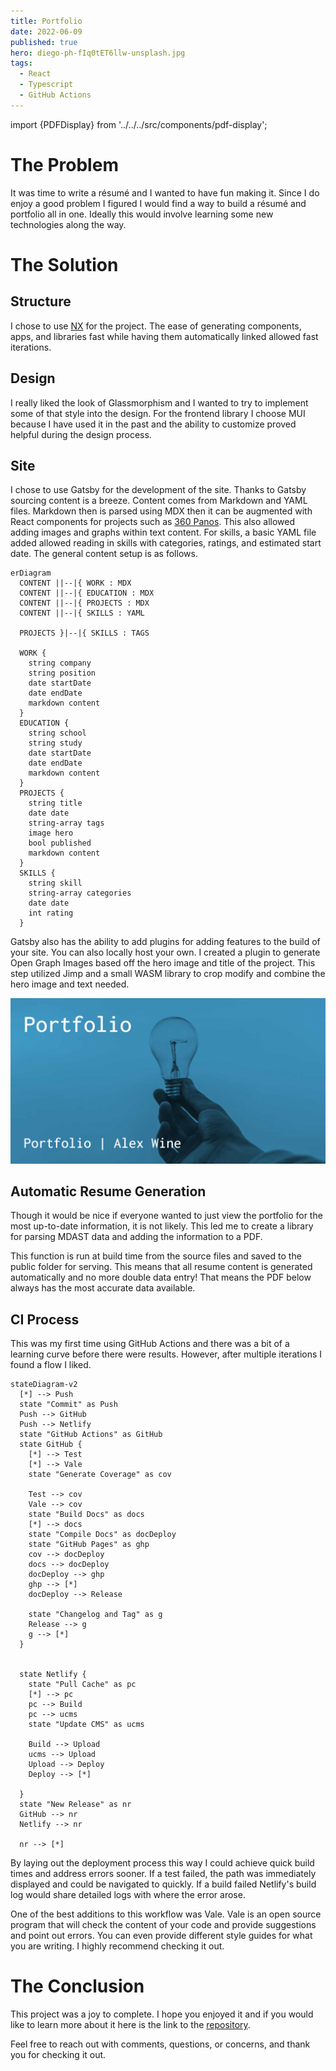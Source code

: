 ```yaml
---
title: Portfolio
date: 2022-06-09
published: true
hero: diego-ph-fIq0tET6llw-unsplash.jpg
tags:
  - React
  - Typescript
  - GitHub Actions
---
```


import {PDFDisplay} from '../../../src/components/pdf-display';

# The Problem

It was time to write a résumé and I wanted to have fun making it. Since I do enjoy a good problem I figured I would find a way to build a résumé and portfolio all in one. Ideally this would involve learning some new technologies along the way.


# The Solution

## Structure

I chose to use [NX](https://nx.dev/) for the project. The ease of generating components, apps, and libraries fast while having them automatically linked allowed fast iterations.

## Design

I really liked the look of Glassmorphism and I wanted to try to implement some of that style into the design. For the frontend library I choose MUI because I have used it in the past and the ability to customize proved helpful during the design process.



## Site

I chose to use Gatsby for the development of the site. Thanks to Gatsby sourcing content is a breeze. Content comes from Markdown and YAML files. Markdown then is parsed using MDX then it can be augmented with React components for projects such as [360 Panos](/projects/360-panos). This also allowed adding images and graphs within text content. For skills, a basic YAML file added allowed reading in skills with categories, ratings, and estimated start date. The general content setup is as follows.


```mermaid
erDiagram
  CONTENT ||--|{ WORK : MDX
  CONTENT ||--|{ EDUCATION : MDX
  CONTENT ||--|{ PROJECTS : MDX
  CONTENT ||--|{ SKILLS : YAML

  PROJECTS }|--|{ SKILLS : TAGS

  WORK {
    string company
    string position
    date startDate
    date endDate
    markdown content
  }
  EDUCATION {
    string school
    string study
    date startDate
    date endDate
    markdown content
  }  
  PROJECTS {
    string title
    date date
    string-array tags
    image hero
    bool published
    markdown content
  }
  SKILLS {
    string skill
    string-array categories
    date date
    int rating
  }

```

Gatsby also has the ability to add plugins for adding features to the build of your site. You can also locally host your own. I created a plugin to generate Open Graph Images based off the hero image and title of the project. This step utilized Jimp and a small WASM library to crop modify and combine the hero image and text needed. 

![Twitter Card](twitter-card.jpg)

## Automatic Resume Generation

Though it would be nice if everyone wanted to just view the portfolio for the most up-to-date information, it is not likely. This led me to create a library for parsing MDAST data and adding the information to a PDF.

This function is run at build time from the source files and saved to the public folder for serving. This means that all resume content is generated automatically and no more double data entry! That means the PDF below always has the most accurate data available.
<!-- Using Markdown data resume content is automatically parsed and saved for display. -->

<PDFDisplay />


## CI Process

This was my first time using GitHub Actions and there was a bit of a learning curve before there were results. However, after multiple iterations I found a flow I liked.

```mermaid
stateDiagram-v2
  [*] --> Push
  state "Commit" as Push
  Push --> GitHub
  Push --> Netlify
  state "GitHub Actions" as GitHub
  state GitHub {
    [*] --> Test
    [*] --> Vale
    state "Generate Coverage" as cov

    Test --> cov
    Vale --> cov
    state "Build Docs" as docs
    [*] --> docs
    state "Compile Docs" as docDeploy
    state "GitHub Pages" as ghp
    cov --> docDeploy
    docs --> docDeploy
    docDeploy --> ghp
    ghp --> [*]
    docDeploy --> Release
    
    state "Changelog and Tag" as g
    Release --> g
    g --> [*]
  }

  
  state Netlify {
    state "Pull Cache" as pc
    [*] --> pc
    pc --> Build
    pc --> ucms
    state "Update CMS" as ucms
    
    Build --> Upload
    ucms --> Upload
    Upload --> Deploy 
    Deploy --> [*]

  }
  state "New Release" as nr
  GitHub --> nr
  Netlify --> nr

  nr --> [*]

```

By laying out the deployment process this way I could achieve quick build times and address errors sooner. If a test failed, the path was immediately displayed and could be navigated to quickly. If a build failed Netlify's build log would share detailed logs with where the error arose. 

One of the best additions to this workflow was Vale. Vale is an open source program that will check the content of your code and provide suggestions and point out errors. You can even provide different style guides for what you are writing. I highly recommend checking it out.


# The Conclusion

This project was a joy to complete. I hope you enjoyed it and if you would like to learn more about it here is the link to the [repository](https://github.com/alexwine36/Portfolio).

Feel free to reach out with comments, questions, or concerns, and thank you for checking it out.

